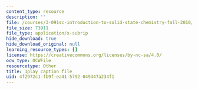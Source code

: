 ```yaml
---
content_type: resource
description: ''
file: /courses/3-091sc-introduction-to-solid-state-chemistry-fall-2010/4f2972c1fb9fea415792049447a234f1_uCK1z-h7Jbc.srt
file_size: 73911
file_type: application/x-subrip
hide_download: true
hide_download_original: null
learning_resource_types: []
license: https://creativecommons.org/licenses/by-nc-sa/4.0/
ocw_type: OCWFile
resourcetype: Other
title: 3play caption file
uid: 4f2972c1-fb9f-ea41-5792-049447a234f1
---
```

